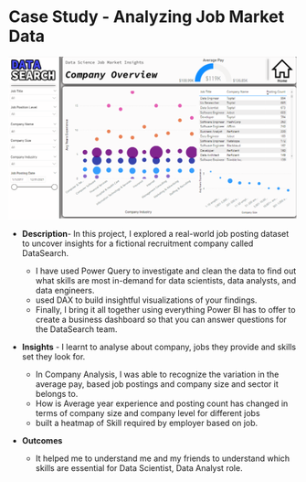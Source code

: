 # Case Study - Analyzing Job Market Data

![Dashboard](https://github.com/Ashleshk/Tableau-And-Power-Projects/blob/main/Case-Study-%20Analyzing%20Job%20Market%20Data/resource/Company%20Analysis.PNG)

* **Description**- In this project, I explored a real-world job posting dataset to uncover insights for a fictional recruitment company called DataSearch.
    - I have used Power Query to investigate and clean the data to find out what skills are most in-demand for data scientists, data analysts, and data engineers. 
    - used DAX to build insightful visualizations of your findings. 
    - Finally, I bring it all together using everything Power BI has to offer to create a business dashboard so that you can answer questions for the DataSearch team.

* **Insights** - I learnt to analyse about company, jobs they provide and skills set they look for.
    - In Company Analysis, I was able to recognize the variation in the average pay, based job postings and company size and sector it belongs to.
    -  How is Average year experience and posting count has changed in terms of company size and company level for different jobs
    - built a heatmap of Skill required by employer based on job.

* **Outcomes**
    - It helped me to understand me and my friends to understand which skills are essential for Data Scientist, Data Analyst role.

